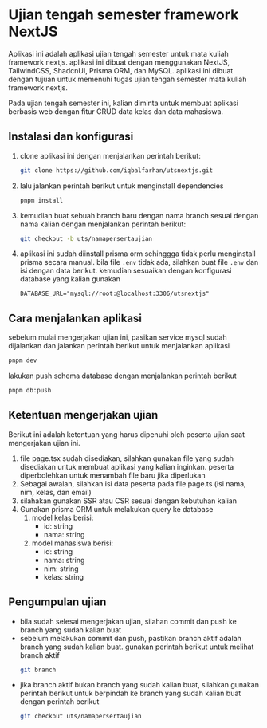 # Ujian tengah semester framework NextJS

Aplikasi ini adalah aplikasi ujian tengah semester untuk mata kuliah framework nextjs. aplikasi ini dibuat dengan menggunakan NextJS, TailwindCSS, ShadcnUI, Prisma ORM, dan MySQL. aplikasi ini dibuat dengan tujuan untuk memenuhi tugas ujian tengah semester mata kuliah framework nextjs.

Pada ujian tengah semester ini, kalian diminta untuk membuat aplikasi berbasis web dengan fitur CRUD data kelas dan data mahasiswa.

## Instalasi dan konfigurasi

1. clone aplikasi ini dengan menjalankan perintah berikut:

   ```sh
   git clone https://github.com/iqbalfarhan/utsnextjs.git
   ```

2. lalu jalankan perintah berikut untuk menginstall dependencies

   ```sh
   pnpm install
   ```

3. kemudian buat sebuah branch baru dengan nama branch sesuai dengan nama kalian dengan menjalankan perintah berikut:

   ```sh
   git checkout -b uts/namapersertaujian
   ```

4. aplikasi ini sudah diinstall prisma orm sehinggga tidak perlu menginstall prisma secara manual. bila file `.env` tidak ada, silahkan buat file `.env` dan isi dengan data berikut. kemudian sesuaikan dengan konfigurasi database yang kalian gunakan

   ```
   DATABASE_URL="mysql://root:@localhost:3306/utsnextjs"
   ```

## Cara menjalankan aplikasi

sebelum mulai mengerjakan ujian ini, pasikan service mysql sudah dijalankan dan jalankan perintah berikut untuk menjalankan aplikasi

```sh
pnpm dev
```

lakukan push schema database dengan menjalankan perintah berikut

```sh
pnpm db:push
```

## Ketentuan mengerjakan ujian

Berikut ini adalah ketentuan yang harus dipenuhi oleh peserta ujian saat mengerjakan ujian ini.

1. file page.tsx sudah disediakan, silahkan gunakan file yang sudah disediakan untuk membuat aplikasi yang kalian inginkan. peserta diperbolehkan untuk menambah file baru jika diperlukan
2. Sebagai awalan, silahkan isi data peserta pada file page.ts (isi nama, nim, kelas, dan email)
3. silahakan gunakan SSR atau CSR sesuai dengan kebutuhan kalian
4. Gunakan prisma ORM untuk melakukan query ke database
   1. model kelas berisi:
      - id: string
      - nama: string
   2. model mahasiswa berisi:
      - id: string
      - nama: string
      - nim: string
      - kelas: string

## Pengumpulan ujian

- bila sudah selesai mengerjakan ujian, silahan commit dan push ke branch yang sudah kalian buat
- sebelum melakukan commit dan push, pastikan branch aktif adalah branch yang sudah kalian buat. gunakan perintah berikut untuk melihat branch aktif
  ```sh
  git branch
  ```
- jika branch aktif bukan branch yang sudah kalian buat, silahkan gunakan perintah berikut untuk berpindah ke branch yang sudah kalian buat dengan perintah berikut
  ```sh
  git checkout uts/namapersertaujian
  ```
